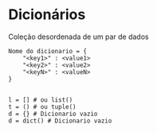 # Dicionários
Coleção desordenada de um par de dados

    Nome do dicionario = {
        "<key1>" : <value1>
        "<key2>" : <value2>
        "<keyN>" : <valueN>
    }


    l = [] # ou list()
    t = () # ou tuple()
    d = {} # Dicionario vazio
    d = dict() # Dicionario vazio